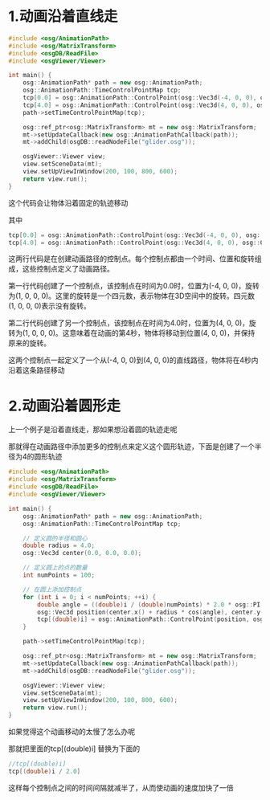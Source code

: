 # 1.动画沿着直线走

```cpp
#include <osg/AnimationPath>
#include <osg/MatrixTransform>
#include <osgDB/ReadFile>
#include <osgViewer/Viewer>

int main() {
    osg::AnimationPath* path = new osg::AnimationPath;
    osg::AnimationPath::TimeControlPointMap tcp;
    tcp[0.0] = osg::AnimationPath::ControlPoint(osg::Vec3d(-4, 0, 0), osg::Quat(1, 0, 0, 0));
    tcp[4.0] = osg::AnimationPath::ControlPoint(osg::Vec3d(4, 0, 0), osg::Quat(1, 0, 0, 0));
    path->setTimeControlPointMap(tcp);

    osg::ref_ptr<osg::MatrixTransform> mt = new osg::MatrixTransform;
    mt->setUpdateCallback(new osg::AnimationPathCallback(path));
    mt->addChild(osgDB::readNodeFile("glider.osg"));

    osgViewer::Viewer view;
    view.setSceneData(mt);
    view.setUpViewInWindow(200, 100, 800, 600);
    return view.run();
}
```

这个代码会让物体沿着固定的轨迹移动

其中

```cpp
tcp[0.0] = osg::AnimationPath::ControlPoint(osg::Vec3d(-4, 0, 0), osg::Quat(1, 0, 0, 0));
tcp[4.0] = osg::AnimationPath::ControlPoint(osg::Vec3d(4, 0, 0), osg::Quat(1, 0, 0, 0));
```

这两行代码是在创建动画路径的控制点。每个控制点都由一个时间、位置和旋转组成，这些控制点定义了动画路径。

第一行代码创建了一个控制点，该控制点在时间为0.0时，位置为(-4, 0, 0)，旋转为(1, 0, 0, 0)。这里的旋转是一个四元数，表示物体在3D空间中的旋转。四元数(1, 0, 0, 0)表示没有旋转。

第二行代码创建了另一个控制点，该控制点在时间为4.0时，位置为(4, 0, 0)，旋转为(1, 0, 0, 0)。这意味着在动画的第4秒，物体将移动到位置(4, 0, 0)，并保持原来的旋转。

这两个控制点一起定义了一个从(-4, 0, 0)到(4, 0, 0)的直线路径，物体将在4秒内沿着这条路径移动

# 2.动画沿着圆形走

上一个例子是沿着直线走，那如果想沿着圆的轨迹走呢

那就得在动画路径中添加更多的控制点来定义这个圆形轨迹，下面是创建了一个半径为4的圆形轨迹

```cpp
#include <osg/AnimationPath>
#include <osg/MatrixTransform>
#include <osgDB/ReadFile>
#include <osgViewer/Viewer>

int main() {
    osg::AnimationPath* path = new osg::AnimationPath;
    osg::AnimationPath::TimeControlPointMap tcp;

    // 定义圆的半径和圆心
    double radius = 4.0;
    osg::Vec3d center(0.0, 0.0, 0.0);

    // 定义圆上的点的数量
    int numPoints = 100;

    // 在圆上添加控制点
    for (int i = 0; i < numPoints; ++i) {
        double angle = ((double)i / (double)numPoints) * 2.0 * osg::PI;
        osg::Vec3d position(center.x() + radius * cos(angle), center.y() + radius * sin(angle), center.z());
        tcp[(double)i] = osg::AnimationPath::ControlPoint(position, osg::Quat(1, 0, 0, 0));
    }

    path->setTimeControlPointMap(tcp);

    osg::ref_ptr<osg::MatrixTransform> mt = new osg::MatrixTransform;
    mt->setUpdateCallback(new osg::AnimationPathCallback(path));
    mt->addChild(osgDB::readNodeFile("glider.osg"));

    osgViewer::Viewer view;
    view.setSceneData(mt);
    view.setUpViewInWindow(200, 100, 800, 600);
    return view.run();
}
```

如果觉得这个动画移动的太慢了怎么办呢

那就把里面的tcp[(double)i] 替换为下面的

```cpp
//tcp[(double)i] 
tcp[(double)i / 2.0] 
```

这样每个控制点之间的时间间隔就减半了，从而使动画的速度加快了一倍